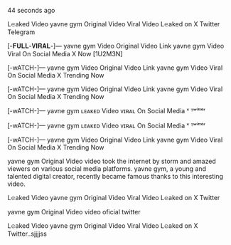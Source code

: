 44 seconds ago

L𝚎aked Video yavne gym Original Video Viral Video L𝚎aked on X Twitter Telegram

[-𝐅𝐔𝐋𝐋-𝐕𝐈𝐑𝐀𝐋-]— yavne gym Video Original Video Link yavne gym Video Viral On Social Media X Now [1U2M3N]

[-wATCH-]— yavne gym Video Original Video Link yavne gym Video Viral On Social Media X Trending Now

[-wATCH-]— yavne gym Video Original Video Link yavne gym Video Viral On Social Media X Trending Now

[-wATCH-]— yavne gym ʟᴇᴀᴋᴇᴅ Video ᴠɪʀᴀʟ On Social Media ˣ ᵀʷⁱᵗᵗᵉʳ

[-wATCH-]— yavne gym ʟᴇᴀᴋᴇᴅ Video ᴠɪʀᴀʟ On Social Media ˣ ᵀʷⁱᵗᵗᵉʳ

[-wATCH-]— yavne gym Video Original Video Link yavne gym Video Viral On Social Media X Trending Now

yavne gym Original Video video took the internet by storm and amazed viewers on various social media platforms. yavne gym, a young and talented digital creator, recently became famous thanks to this interesting video.

L𝚎aked Video yavne gym Original Video Viral Video L𝚎aked on X Twitter

yavne gym Original Video video oficial twitter

L𝚎aked Video yavne gym Original Video Viral Video L𝚎aked on X Twitter..sjjjjss
